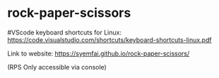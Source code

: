 # rock-paper-scissors

#VScode keyboard shortcuts for Linux: https://code.visualstudio.com/shortcuts/keyboard-shortcuts-linux.pdf

Link to website: https://syemfai.github.io/rock-paper-scissors/

(RPS Only accessible via console)



